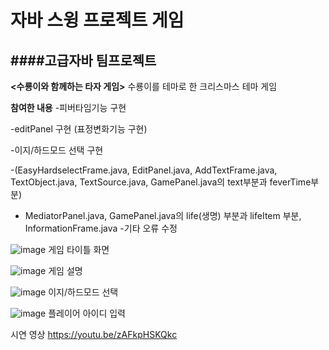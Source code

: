 # 자바 스윙 프로젝트 게임 

####고급자바 팀프로젝트
---

**<수룡이와 함께하는 타자 게임>** 
수룡이를 테마로 한 크리스마스 테마 게임

**참여한 내용**
-피버타임기능 구현


-editPanel 구현 (표정변화기능 구현)


-이지/하드모드 선택 구현


-(EasyHardselectFrame.java, EditPanel.java, AddTextFrame.java, TextObject.java, TextSource.java, GamePanel.java의 text부분과 feverTime부분)


- MediatorPanel.java, GamePanel.java의 life(생명) 부분과 lifeItem 부분, InformationFrame.java
-기타 오류 수정







![image](https://github.com/user-attachments/assets/4e4a59cc-a53a-4c99-b29a-4932b2d20c7d)
게임 타이틀 화면 


![image](https://github.com/user-attachments/assets/dc306f47-ce40-4487-840d-e8c052a1fdd1)
게임 설명




![image](https://github.com/user-attachments/assets/3d85b9b8-6bde-4b42-a906-6010aca70f4b)
이지/하드모드 선택



![image](https://github.com/user-attachments/assets/066ba65a-eff8-4879-9e8a-bff00a11850e)
플레이어 아이디 입력




시연 영상 
https://youtu.be/zAFkpHSKQkc





